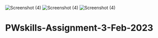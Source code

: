 ![Screenshot (4)](https://user-images.githubusercontent.com/123117358/227236060-a02852ad-92a1-4cd0-a90b-bb19ef7d991e.png)
![Screenshot (4)](https://user-images.githubusercontent.com/123117358/227236259-472ddd4d-499d-4b1b-a83e-b70c07d50378.png)
![Screenshot (4)](https://user-images.githubusercontent.com/123117358/227236641-174b5543-cdea-4368-a823-f18cc60a149d.png)
# PWskills-Assignment-3-Feb-2023
